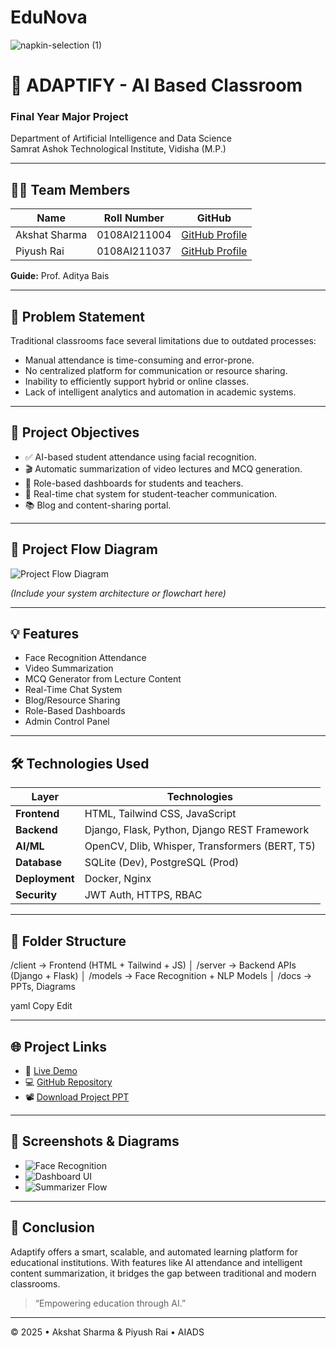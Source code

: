 # EduNova

![napkin-selection (1)](https://github.com/user-attachments/assets/db67bd78-4cb8-473b-b397-5583fd6fcd43)

# 🧠 ADAPTIFY - AI Based Classroom

### Final Year Major Project  
Department of Artificial Intelligence and Data Science  
Samrat Ashok Technological Institute, Vidisha (M.P.)

---

## 👨‍💻 Team Members

| Name           | Roll Number     | GitHub                              |
|----------------|------------------|--------------------------------------|
| Akshat Sharma  | 0108AI211004     | [GitHub Profile](#)                 |
| Piyush Rai     | 0108AI211037     | [GitHub Profile](#)                 |

**Guide:** Prof. Aditya Bais

---

## 📌 Problem Statement

Traditional classrooms face several limitations due to outdated processes:

- Manual attendance is time-consuming and error-prone.
- No centralized platform for communication or resource sharing.
- Inability to efficiently support hybrid or online classes.
- Lack of intelligent analytics and automation in academic systems.

---

## 🎯 Project Objectives

- ✅ AI-based student attendance using facial recognition.
- 🎬 Automatic summarization of video lectures and MCQ generation.
- 👤 Role-based dashboards for students and teachers.
- 💬 Real-time chat system for student-teacher communication.
- 📚 Blog and content-sharing portal.

---

## 🔁 Project Flow Diagram

![Project Flow Diagram](./assets/project-flow-diagram.png)

*(Include your system architecture or flowchart here)*

---

## 💡 Features

- Face Recognition Attendance
- Video Summarization
- MCQ Generator from Lecture Content
- Real-Time Chat System
- Blog/Resource Sharing
- Role-Based Dashboards
- Admin Control Panel

---

## 🛠️ Technologies Used

| Layer          | Technologies                                      |
|----------------|--------------------------------------------------|
| **Frontend**   | HTML, Tailwind CSS, JavaScript                   |
| **Backend**    | Django, Flask, Python, Django REST Framework     |
| **AI/ML**      | OpenCV, Dlib, Whisper, Transformers (BERT, T5)   |
| **Database**   | SQLite (Dev), PostgreSQL (Prod)                  |
| **Deployment** | Docker, Nginx                                    |
| **Security**   | JWT Auth, HTTPS, RBAC                            |

---

## 📂 Folder Structure

/client → Frontend (HTML + Tailwind + JS) │ /server → Backend APIs (Django + Flask) │ /models → Face Recognition + NLP Models │ /docs → PPTs, Diagrams

yaml
Copy
Edit

---

## 🌐 Project Links

- 🔗 [Live Demo](#)
- 💻 [GitHub Repository](#)
- 📽️ [Download Project PPT](#)

---

## 📸 Screenshots & Diagrams

- ![Face Recognition](./assets/face-recognition-screenshot.png)
- ![Dashboard UI](./assets/dashboard-ui.png)
- ![Summarizer Flow](./assets/summarizer-diagram.png)

---

## 🏁 Conclusion

Adaptify offers a smart, scalable, and automated learning platform for educational institutions. With features like AI attendance and intelligent content summarization, it bridges the gap between traditional and modern classrooms.

> “Empowering education through AI.”

---

© 2025 • Akshat Sharma & Piyush Rai • AIADS 
